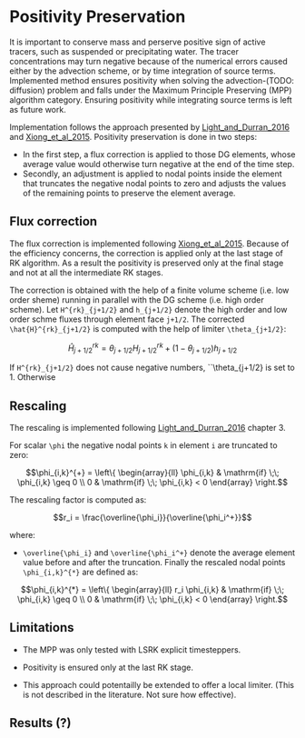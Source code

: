 # Positivity Preservation

It is important to conserve mass and perserve positive sign of active tracers,
  such as suspended or precipitating water.
The tracer concentrations may turn negative because of the
  numerical errors caused either by the advection scheme,
  or by time integration of source terms.
Implemented method ensures positivity when solving the
  advection-(TODO: diffusion) problem and falls under the
  Maximum Principle Preserving (MPP) algorithm category.
Ensuring positivity while integrating source terms is left as future work.

Implementation follows the approach presented by
[Light\_and\_Durran\_2016](https://journals.ametsoc.org/mwr/article/144/12/4771/70817/Preserving-Nonnegativity-in-Discontinuous-Galerkin)
and
[Xiong\_et\_al\_2015](https://epubs.siam.org/doi/10.1137/140965326).
Positivity preservation is done in two steps:
  - In the first step, a flux correction is applied to those DG elements,
    whose average value would otherwise turn negative
    at the end of the time step.
  - Secondly, an adjustment is applied to nodal points inside the element
    that truncates the negative nodal points to zero
    and adjusts the values of the remaining points
    to preserve the element average.


## Flux correction

The flux correction is implemented following
  [Xiong\_et\_al\_2015](https://epubs.siam.org/doi/10.1137/140965326).
Because of the efficiency concerns, the correction is applied only
  at the last stage of RK algorithm.
As a result the positivity is preserved only at the final stage
  and not at all the intermediate RK stages.

The correction is obtained with the help of a finite volume scheme
  (i.e. low order sheme) running in parallel with the DG scheme
  (i.e. high order scheme).
Let ``H^{rk}_{j+1/2}`` and ``h_{j+1/2}`` denote the high order and low order
  schme fluxes through element face ``j+1/2``.
The corrected ``\hat{H}^{rk}_{j+1/2}`` is computed
  with the help of limiter ``\theta_{j+1/2}``:
```math
\hat{H}^{rk}_{j+1/2} = \theta_{j+1/2} H^{rk}_{j+1/2} + (1 - \theta_{j+1/2}) h_{j+1/2}
```
If ``H^{rk}_{j+1/2}`` does not cause negative numbers,
  ``\theta_{j+1/2} is set to 1.
Otherwise


## Rescaling

The rescaling is implemented following
  [Light\_and\_Durran\_2016](https://journals.ametsoc.org/mwr/article/144/12/4771/70817/Preserving-Nonnegativity-in-Discontinuous-Galerkin)
  chapter 3.

For scalar ``\phi`` the negative nodal points ``k`` in element ``i``
  are truncated to zero:
```math
\phi_{i,k}^{+} = \left\{
    \begin{array}{ll}
        \phi_{i,k} & \mathrm{if} \;\; \phi_{i,k} \geq 0 \\
        0 & \mathrm{if} \;\; \phi_{i,k} < 0
    \end{array}
\right.
```
The rescaling factor is computed as:
```math
r_i = \frac{\overline{\phi_i}}{\overline{\phi_i^+}}
```
where:
 - ``\overline{\phi_i}`` and ``\overline{\phi_i^+}`` denote the average
   element value before and after the truncation.
Finally the rescaled nodal points ``\phi_{i,k}^{*}`` are defined as:
```math
\phi_{i,k}^{*} = \left\{
    \begin{array}{ll}
        r_i \phi_{i,k} & \mathrm{if} \;\; \phi_{i,k} \geq 0 \\
        0 & \mathrm{if} \;\; \phi_{i,k} < 0
    \end{array}
\right.
```

## Limitations

  - The MPP was only tested with LSRK explicit timesteppers.

  - Positivity is ensured only at the last RK stage.

  - This approach could potentailly be extended to offer a local limiter.
    (This is not described in the literature. Not sure how effective).

## Results (?)
